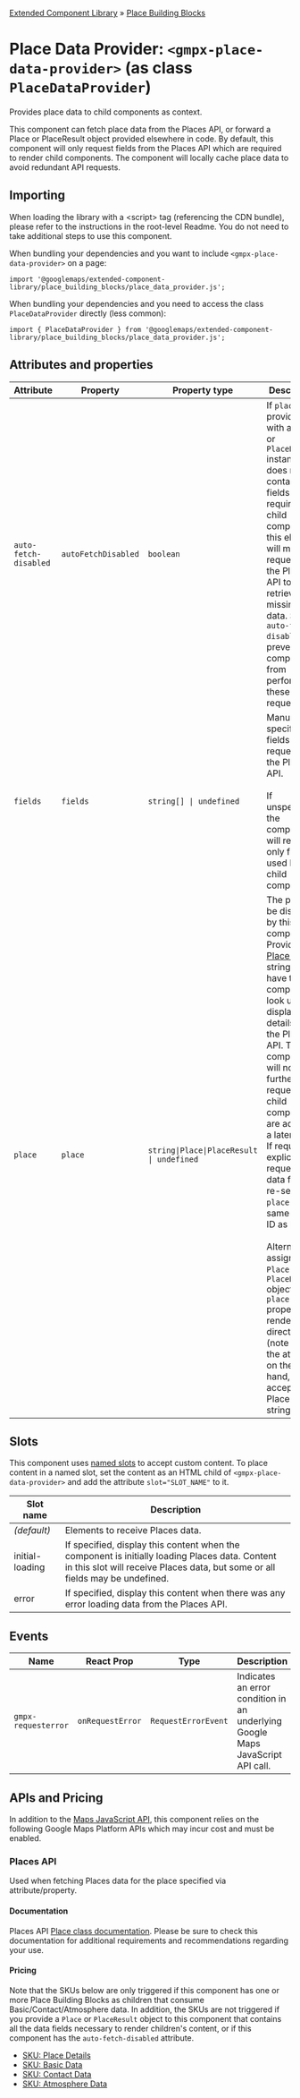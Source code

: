 [Extended Component Library](../../../README.md) » [Place Building Blocks](../README.md)

# Place Data Provider: `<gmpx-place-data-provider>` (as class `PlaceDataProvider`)

Provides place data to child components as context.

This component can fetch place data from the Places API, or forward a Place
or PlaceResult object provided elsewhere in code. By default, this component
will only request fields from the Places API which are required to render
child components. The component will locally cache place data to avoid
redundant API requests.

## Importing

When loading the library with a &lt;script&gt; tag (referencing the CDN bundle), please refer to the instructions in the root-level Readme. You do not need to take additional steps to use this component.

When bundling your dependencies and you want to include `<gmpx-place-data-provider>` on a page:

```
import '@googlemaps/extended-component-library/place_building_blocks/place_data_provider.js';
```

When bundling your dependencies and you need to access the class `PlaceDataProvider` directly (less common):

```
import { PlaceDataProvider } from '@googlemaps/extended-component-library/place_building_blocks/place_data_provider.js';
```

## Attributes and properties

| Attribute             | Property            | Property type                             | Description                                                                                                                                                                                                                                                                                                                                                                                                                                                                                                                                                                                                                                                                                                            | Default | Reflects? |
| --------------------- | ------------------- | ----------------------------------------- | ---------------------------------------------------------------------------------------------------------------------------------------------------------------------------------------------------------------------------------------------------------------------------------------------------------------------------------------------------------------------------------------------------------------------------------------------------------------------------------------------------------------------------------------------------------------------------------------------------------------------------------------------------------------------------------------------------------------------- | ------- | --------- |
| `auto-fetch-disabled` | `autoFetchDisabled` | `boolean`                                 | If `place` is provided with a `Place` or `PlaceResult` instance, but does not contain fields required by child components, this element will make a request to the Place API to retrieve the missing data. Set `auto-fetch-disabled` to prevent the component from performing these requests.                                                                                                                                                                                                                                                                                                                                                                                                                          | `false` | ✅         |
| `fields`              | `fields`            | `string[] \| undefined`                   | Manually specify the fields to request from the Places API.<br/><br/>If unspecified, the component will request only fields used by child components.                                                                                                                                                                                                                                                                                                                                                                                                                                                                                                                                                                  |         | ✅         |
| `place`               | `place`             | `string\|Place\|PlaceResult \| undefined` | The place to be displayed by this component. Provide a [Place ID]( https://developers.google.com/maps/documentation/places/web-service/place-id?utm_source=github&utm_medium=documentation&utm_campaign=&utm_content=web_components) as a string to have the component look up and display details from the Place API. The component will not make further API requests if child components are added at a later time. If required, explicitly request a data fetch by re-setting `place` to the same Place ID as before.<br/><br/>Alternatively, assign a `Place` or `PlaceResult` object to the `place` property to render it directly (note that the attribute, on the other hand, only accepts a Place ID string). |         | ❌         |

## Slots

This component uses [named slots](https://developer.mozilla.org/en-US/docs/Web/API/Web_components/Using_templates_and_slots#adding_flexibility_with_slots) to accept custom content. To place content in a named slot, set the content as an HTML child of `<gmpx-place-data-provider>` and add the attribute `slot="SLOT_NAME"` to it.

| Slot name       | Description                                                                                                                                                                     |
| --------------- | ------------------------------------------------------------------------------------------------------------------------------------------------------------------------------- |
| *(default)*     | Elements to receive Places data.                                                                                                                                                |
| initial-loading | If specified, display this content when the component is initially loading Places data. Content in this slot will receive Places data, but some or all fields may be undefined. |
| error           | If specified, display this content when there was any error loading data from the Places API.                                                                                   |

## Events

| Name                | React Prop       | Type                | Description                                                                    |
| ------------------- | ---------------- | ------------------- | ------------------------------------------------------------------------------ |
| `gmpx-requesterror` | `onRequestError` | `RequestErrorEvent` | Indicates an error condition in an underlying Google Maps JavaScript API call. |



## APIs and Pricing

In addition to the [Maps JavaScript API](https://developers.google.com/maps/documentation/javascript?utm_source=github&utm_medium=documentation&utm_campaign=&utm_content=web_components), this component relies on the following Google Maps Platform APIs which may incur cost and must be enabled.

### Places API

Used when fetching Places data for the place specified via attribute/property.

#### Documentation

Places API [Place class documentation](https://developers.google.com/maps/documentation/javascript/place?utm_source=github&utm_medium=documentation&utm_campaign=&utm_content=web_components). Please be sure to check this documentation for additional requirements and recommendations regarding your use.

#### Pricing

Note that the SKUs below are only triggered if this component has one or more Place Building Blocks as children that consume Basic/Contact/Atmosphere data. In addition, the SKUs are not triggered if you provide a `Place` or `PlaceResult` object to this component that contains all the data fields necessary to render children's content, or if this component has the `auto-fetch-disabled` attribute.

- [SKU: Place Details](https://developers.google.com/maps/billing-and-pricing/pricing?utm_source=github&utm_medium=documentation&utm_campaign=&utm_content=web_components#places-details)
- [SKU: Basic Data](https://developers.google.com/maps/billing-and-pricing/pricing?utm_source=github&utm_medium=documentation&utm_campaign=&utm_content=web_components#basic-data)
- [SKU: Contact Data](https://developers.google.com/maps/billing-and-pricing/pricing?utm_source=github&utm_medium=documentation&utm_campaign=&utm_content=web_components#contact-data)
- [SKU: Atmosphere Data](https://developers.google.com/maps/billing-and-pricing/pricing?utm_source=github&utm_medium=documentation&utm_campaign=&utm_content=web_components#atmosphere-data)


